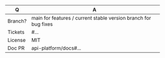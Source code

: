 | Q             | A
| ------------- | ---
| Branch?       | main for features / current stable version branch for bug fixes <!-- see below -->
| Tickets       | #... <!-- please link related issues if existing -->
| License       | MIT
| Doc PR        | api-platform/docs#... <!-- required for new features -->
<!--
Replace this notice by a short README for your feature/bugfix. This will help people
understand your PR and can be used as a start for the documentation.

Branch: 
- 2.7 for bugs related to the **backward compatibility layer**, if the bug was in 2.6 let's fix it on the 3.1 branch instead
- 3.1 for bug fixes
- main for new features

Additionally:
 - Always add tests and ensure they pass.
 - Never break backward compatibility (see https://symfony.com/bc).
 - Bug fixes must be submitted against the current stable version branch.
 - Features and deprecations must be submitted against main branch.
 - Legacy code removals go to the main branch.
 - Update CHANGELOG.md file.
 - Follow the [Conventional Commits specification](https://www.conventionalcommits.org/).
-->
